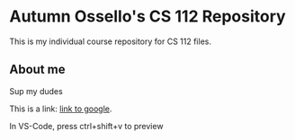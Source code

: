 # Autumn Ossello's CS 112 Repository
This is my individual course repository for CS 112 files.

## About me
Sup my dudes

This is a link: [link to google](http://google.com).

In VS-Code, press ctrl+shift+v to preview
